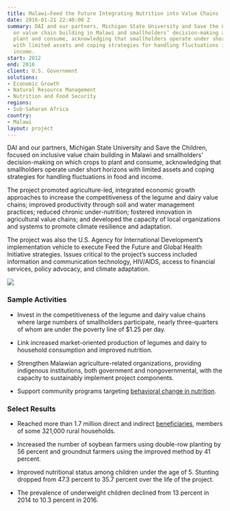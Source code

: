 ```yaml
---
title: Malawi—Feed the Future Integrating Nutrition into Value Chains
date: 2016-01-21 22:40:00 Z
summary: DAI and our partners, Michigan State University and Save the Children, focused
  on value chain building in Malawi and smallholders’ decision-making about what to
  plant and consume, acknowledging that smallholders operate under short horizons
  with limited assets and coping strategies for handling fluctuations in food and
  income.
start: 2012
end: 2016
client: U.S. Government
solutions:
- Economic Growth
- Natural Resource Management
- Nutrition and Food Security
regions:
- Sub-Saharan Africa
country:
- Malawi
layout: project
---
```


DAI and our partners, Michigan State University and Save the Children, focused on inclusive value chain building in Malawi and smallholders’ decision-making on which crops to plant and consume, acknowledging that smallholders operate under short horizons with limited assets and coping strategies for handling fluctuations in food and income.

The project promoted agriculture-led, integrated economic growth approaches to increase the competitiveness of the legume and dairy value chains; improved productivity through soil and water management practices; reduced chronic under-nutrition; fostered innovation in agricultural value chains; and developed the capacity of local organizations and systems to promote climate resilience and adaptation.

The project was also the U.S. Agency for International Development’s implementation vehicle to execute Feed the Future and Global Health Initiative strategies. Issues critical to the project’s success included information and communication technology, HIV/AIDS, access to financial services, policy advocacy, and climate adaptation.

![](https://assetify-dai.com/projects/forweb.jpg)

### Sample Activities

* Invest in the competitiveness of the legume and dairy value chains where large numbers of smallholders participate, nearly three-quarters of whom are under the poverty line of $1.25 per day.

* Link increased market-oriented production of legumes and dairy to household consumption and improved nutrition.

* Strengthen Malawian agriculture-related organizations, providing indigenous institutions, both government and nongovernmental, with the capacity to sustainably implement project components.

* Support community programs targeting [behavioral change in nutrition](http://dai-global-developments.com/articles/indigenous-gardens-improving-nutrition-while-easing-the-load?utm_source=daidotcom).

### Select Results

* Reached more than 1.7 million direct and indirect [beneficiaries](https://www.usaid.gov/news-information/frontlines/march-april-2017/sell-some-keep-some-invest-some-mantra), members of some 321,000 rural households.

* Increased the number of soybean farmers using double-row planting by 56 percent and groundnut farmers using the improved method by 41 percent.

* Improved nutritional status among children under the age of 5. Stunting dropped from 47.3 percent to 35.7 percent over the life of the project.

* The prevalence of underweight children declined from 13 percent in 2014 to 10.3 percent in 2016.
